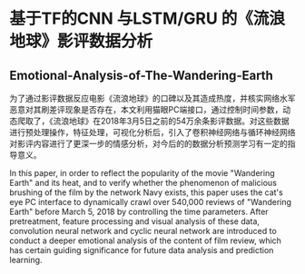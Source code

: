 # 基于TF的CNN 与LSTM/GRU 的《流浪地球》影评数据分析
## Emotional-Analysis-of-The-Wandering-Earth
为了通过影评数据反应电影《流浪地球》的口碑以及其造成热度，并核实网络水军恶意对其刷差评现象是否存在，本文利用猫眼PC端接口，通过控制时间参数，动态爬取了，《流浪地球》在2018年3月5日之前的54万余条影评数据。对这些数据进行预处理操作，特征处理，可视化分析后，引入了卷积神经网络与循环神经网络对影评内容进行了更深一步的情感分析，对今后的的数据分析预测学习有一定的指导意义。

In this paper, in order to reflect the popularity of the movie "Wandering Earth" and its heat, and to verify whether the phenomenon of malicious brushing of the film by the network Navy exists, this paper uses the cat's eye PC interface to dynamically crawl over 540,000 reviews of "Wandering Earth" before March 5, 2018 by controlling the time parameters. After pretreatment, feature processing and visual analysis of these data, convolution neural network and cyclic neural network are introduced to conduct a deeper emotional analysis of the content of film review, which has certain guiding significance for future data analysis and prediction learning. 
